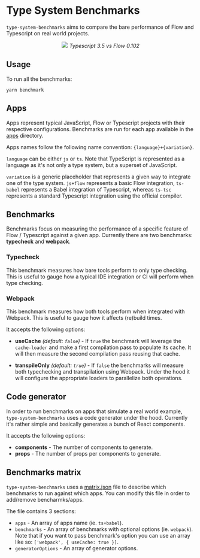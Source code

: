 # Type System Benchmarks

`type-system-benchmarks` aims to compare the bare performance of Flow and Typescript on real world projects.

<p align="center">
  <img src="https://zappy.zapier.com/68B8F1FA-BE29-4219-9FDD-49A49F2FDCA1.png" />
  <em>Typescript 3.5 vs Flow 0.102</em>
</p>

## Usage

To run all the benchmarks:

```
yarn benchmark
```

## Apps

Apps represent typical JavaScript, Flow or Typescript projects with their respective configurations. Benchmarks are run for each app available in the [apps](apps) directory.

Apps names follow the following name convention: `{language}+{variation}`.

`language` can be either `js` or `ts`. Note that TypeScript is represented as a language as it's not only a type system, but a superset of JavaScript.

`variation` is a generic placeholder that represents a given way to integrate one of the type system. `js+flow` represents a basic Flow integration, `ts-babel` represents a Babel integration of Typescript, whereas `ts-tsc` represents a standard Typescript integration using the official compiler.

## Benchmarks

Benchmarks focus on measuring the performance of a specific feature of Flow / Typescript against a given app. Currently there are two benchmarks: **typecheck** and **webpack**.

### Typecheck

This benchmark measures how bare tools perform to only type checking. This is useful to gauge how a typical IDE integration or CI will perform when type checking.

### Webpack

This benchmark measures how both tools perform when integrated with Webpack. This is useful to gauge how it affects (re)build times.

It accepts the following options:

- **useCache** _(default: `false`)_ - If `true` the benchmark will leverage the `cache-loader` and make a first compilation pass to populate its cache. It will then measure the second compilation pass reusing that cache.

- **transpileOnly** _(default: `true`)_ - If `false` the benchmarks will measure both typechecking and transpilation using Webpack. Under the hood it will configure the appropriate loaders to parallelize both operations.

## Code generator

In order to run benchmarks on apps that simulate a real world example, `type-system-benchmarks` uses a code generator under the hood. Currently it's rather simple and basically generates a bunch of React components.

It accepts the following options:

- **components** - The number of components to generate.
- **props** - The number of props per components to generate.

## Benchmarks matrix

`type-system-benchmarks` uses a [matrix.json](matrix.json) file to describe which benchmarks to run against which apps. You can modify this file in order to add/remove bencharmks/apps.

The file contains 3 sections:

- `apps` - An array of apps name (ie. `ts+babel`).
- `benchmarks` - An array of benchmarks with optional options (ie. `webpack`). Note that if you want to pass benchmark's option you can use an array like so: `['webpack', { useCache: true }]`.
- `generatorOptions` - An array of generator options.
